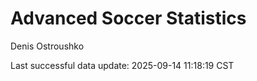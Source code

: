 # Advanced Soccer Statistics
Denis Ostroushko

<!-- gfm -->

Last successful data update: 2025-09-14 11:18:19 CST
